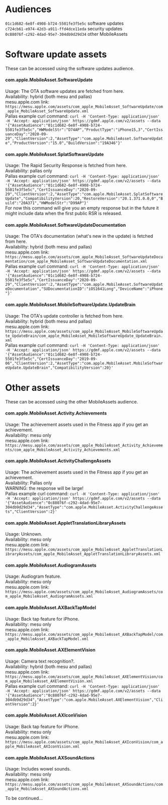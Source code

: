 # Audiences

`01c1d682-6e8f-4908-b724-5501fe3f5e5c`  software updates <br>
`c724cb61-e974-42d3-a911-ffd4dce11eda`  security updates <br>
`0c88076f-c292-4dad-95e7-304db9d29d34`  other MobileAssets <br>


# Software update assets

These can be accessed using the software updates audience. <br>

#### com.apple.MobileAsset.SoftwareUpdate
Usage: The OTA software updates are fetched from here. <br>
Availability: hybrid (both mesu and pallas) <br>
mesu.apple.com link: `https://mesu.apple.com/assets/com_apple_MobileAsset_SoftwareUpdate/com_apple_MobileAsset_SoftwareUpdate.xml` <br>
Pallas example curl command:
`curl -H 'Content-Type: application/json' -H 'Accept: application/json' https://gdmf.apple.com/v2/assets --data '{"AssetAudience":"01c1d682-6e8f-4908-b724-5501fe3f5e5c","HWModelStr":"D74AP","ProductType":"iPhone15,3","CertIssuanceDay":"2020-09-29","ClientVersion":2,"AssetType":"com.apple.MobileAsset.SoftwareUpdate","ProductVersion":"15.0","BuildVersion":"19A346"}'` <br>
#### com.apple.MobileAsset.SplatSoftwareUpdate
Usage: The Rapid Security Response is fetched from here. <br>
Availability: pallas only <br>
Pallas example curl command:
`curl -H 'Content-Type: application/json' -H 'Accept: application/json' https://gdmf.apple.com/v2/assets --data '{"AssetAudience":"01c1d682-6e8f-4908-b724-5501fe3f5e5c","CertIssuanceDay":"2020-09-29","ClientVersion":2,"AssetType":"com.apple.MobileAsset.SplatSoftwareUpdate","CompatibilityVersion":20,"RestoreVersion":"20.1.371.0.0,0","Build":"20A371","HWModelStr":"D99AP"}'` <br>
For now this command will give you an empty response but in the future it might include data when the first public RSR is released.
#### com.apple.MobileAsset.SoftwareUpdateDocumentation
Usage: The OTA's documentation (what's new in the update) is fetched from here. <br>
Availability: hybrid (both mesu and pallas) <br>
mesu.apple.com link: `https://mesu.apple.com/assets/com_apple_MobileAsset_SoftwareUpdateDocumentation/com_apple_MobileAsset_SoftwareUpdateDocumentation.xml` <br>
Pallas example curl command:
`curl -H 'Content-Type: application/json' -H 'Accept: application/json' https://gdmf.apple.com/v2/assets --data '{"AssetAudience":"01c1d682-6e8f-4908-b724-5501fe3f5e5c","CertIssuanceDay":"2020-09-29","ClientVersion":2,"AssetType":"com.apple.MobileAsset.SoftwareUpdateDocumentation","SUDocumentationID":"iOS1641Long","DeviceName":"iPhone"}'` <br>
#### com.apple.MobileAsset.MobileSoftwareUpdate.UpdateBrain
Usage: The OTA's update controller is fetched from here. <br>
Availability: hybrid (both mesu and pallas) <br>
mesu.apple.com link: `https://mesu.apple.com/assets/com_apple_MobileAsset_MobileSoftwareUpdate_UpdateBrain/com_apple_MobileAsset_MobileSoftwareUpdate_UpdateBrain.xml` <br>
Pallas example curl command:
`curl -H 'Content-Type: application/json' -H 'Accept: application/json' https://gdmf.apple.com/v2/assets --data '{"AssetAudience":"01c1d682-6e8f-4908-b724-5501fe3f5e5c","CertIssuanceDay":"2019-09-06","ClientVersion":2,"AssetType":"com.apple.MobileAsset.MobileSoftwareUpdate.UpdateBrain","CompatibilityVersion":20}'` <br>

# Other assets

These can be accessed using the other MobileAssets audience. <br>
#### com.apple.MobileAsset.Activity.Achievements
Usage: The achievement assets used in the Fitness app if you get an achievement. <br>
Availability: mesu only <br>
mesu.apple.com link: `https://mesu.apple.com/assets/com_apple_MobileAsset_Activity_Achievements/com_apple_MobileAsset_Activity_Achievements.xml` <br>
#### com.apple.MobileAsset.ActivityChallengeAssets
Usage: The achievement assets used in the Fitness app if you get an achievement. <br>
Availability: Pallas only <br>
WARNING: the response will be large! <br>
Pallas example curl command:
`curl -H 'Content-Type: application/json' -H 'Accept: application/json' https://gdmf.apple.com/v2/assets --data '{"AssetAudience":"0c88076f-c292-4dad-95e7-304db9d29d34","AssetType":"com.apple.MobileAsset.ActivityChallengeAssets","ClientVersion":2}'` <br>
#### com.apple.MobileAsset.AppletTranslationLibraryAssets
Usage: Unknown. <br>
Availability: mesu only <br>
mesu.apple.com link: `https://mesu.apple.com/assets/com_apple_MobileAsset_AppletTranslationLibraryAssets/com_apple_MobileAsset_AppletTranslationLibraryAssets.xml` <br>
#### com.apple.MobileAsset.AudiogramAssets
Usage: Audiogram feature. <br>
Availability: mesu only <br>
mesu.apple.com link: `https://mesu.apple.com/assets/com_apple_MobileAsset_AudiogramAssets/com_apple_MobileAsset_AudiogramAssets.xml` <br>
#### com.apple.MobileAsset.AXBackTapModel
Usage: Back tap feature for iPhone. <br>
Availability: mesu only <br>
mesu.apple.com link: `https://mesu.apple.com/assets/com_apple_MobileAsset_AXBackTapModel/com_apple_MobileAsset_AXBackTapModel.xml` <br>
#### com.apple.MobileAsset.AXElementVision
Usage: Camera text recognition?. <br>
Availability: hybrid (both mesu and pallas) <br>
mesu.apple.com link: `https://mesu.apple.com/assets/com_apple_MobileAsset_AXElementVision/com_apple_MobileAsset_AXElementVision.xml` <br>
Pallas example curl command:
`curl -H 'Content-Type: application/json' -H 'Accept: application/json' https://gdmf.apple.com/v2/assets --data '{"AssetAudience":"0c88076f-c292-4dad-95e7-304db9d29d34","AssetType":"com.apple.MobileAsset.AXElementVision","ClientVersion":2}'` <br>
#### com.apple.MobileAsset.AXIconVision
Usage: Back tap feature for iPhone. <br>
Availability: mesu only <br>
mesu.apple.com link: `https://mesu.apple.com/assets/com_apple_MobileAsset_AXIconVision/com_apple_MobileAsset_AXIconVision.xml` <br>
#### com.apple.MobileAsset.AXSoundActions
Usage: Includes wowel sounds. <br>
Availability: mesu only <br>
mesu.apple.com link: `https://mesu.apple.com/assets/com_apple_MobileAsset_AXSoundActions/com_apple_MobileAsset_AXSoundActions.xml` <br>

To be continued...
